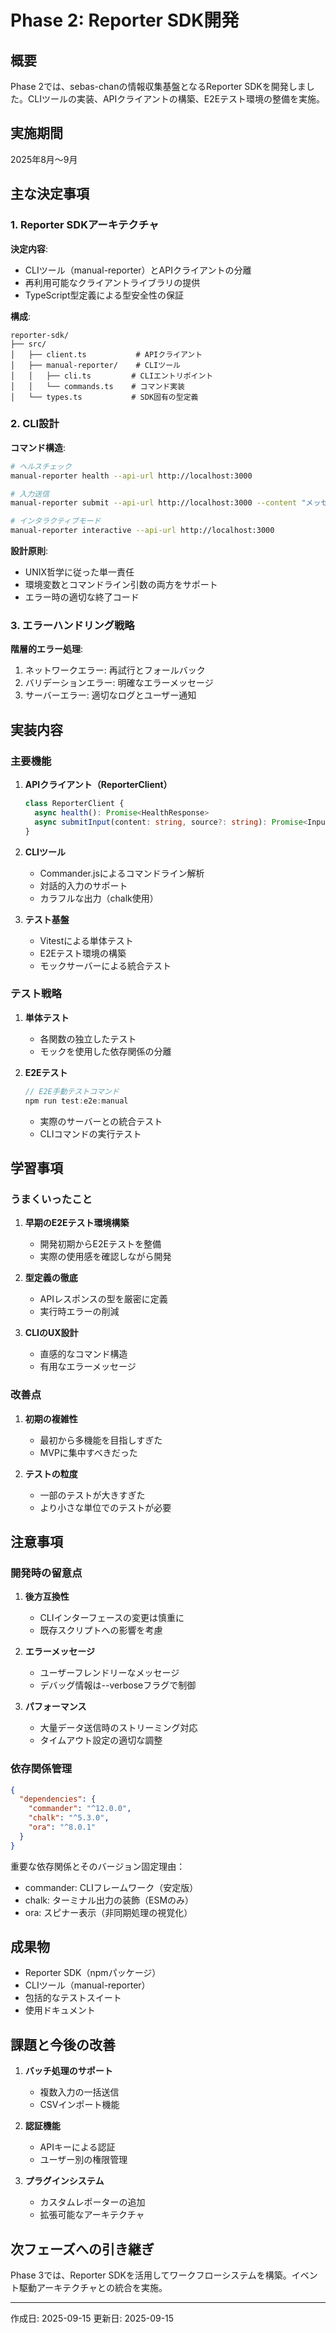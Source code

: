 # Phase 2: Reporter SDK開発

## 概要

Phase 2では、sebas-chanの情報収集基盤となるReporter SDKを開発しました。CLIツールの実装、APIクライアントの構築、E2Eテスト環境の整備を実施。

## 実施期間

2025年8月〜9月

## 主な決定事項

### 1. Reporter SDKアーキテクチャ

**決定内容**:
- CLIツール（manual-reporter）とAPIクライアントの分離
- 再利用可能なクライアントライブラリの提供
- TypeScript型定義による型安全性の保証

**構成**:
```
reporter-sdk/
├── src/
│   ├── client.ts           # APIクライアント
│   ├── manual-reporter/    # CLIツール
│   │   ├── cli.ts         # CLIエントリポイント
│   │   └── commands.ts    # コマンド実装
│   └── types.ts           # SDK固有の型定義
```

### 2. CLI設計

**コマンド構造**:
```bash
# ヘルスチェック
manual-reporter health --api-url http://localhost:3000

# 入力送信
manual-reporter submit --api-url http://localhost:3000 --content "メッセージ"

# インタラクティブモード
manual-reporter interactive --api-url http://localhost:3000
```

**設計原則**:
- UNIX哲学に従った単一責任
- 環境変数とコマンドライン引数の両方をサポート
- エラー時の適切な終了コード

### 3. エラーハンドリング戦略

**階層的エラー処理**:
1. ネットワークエラー: 再試行とフォールバック
2. バリデーションエラー: 明確なエラーメッセージ
3. サーバーエラー: 適切なログとユーザー通知

## 実装内容

### 主要機能

1. **APIクライアント（ReporterClient）**
   ```typescript
   class ReporterClient {
     async health(): Promise<HealthResponse>
     async submitInput(content: string, source?: string): Promise<Input>
   }
   ```

2. **CLIツール**
   - Commander.jsによるコマンドライン解析
   - 対話的入力のサポート
   - カラフルな出力（chalk使用）

3. **テスト基盤**
   - Vitestによる単体テスト
   - E2Eテスト環境の構築
   - モックサーバーによる統合テスト

### テスト戦略

1. **単体テスト**
   - 各関数の独立したテスト
   - モックを使用した依存関係の分離

2. **E2Eテスト**
   ```typescript
   // E2E手動テストコマンド
   npm run test:e2e:manual
   ```
   - 実際のサーバーとの統合テスト
   - CLIコマンドの実行テスト

## 学習事項

### うまくいったこと

1. **早期のE2Eテスト環境構築**
   - 開発初期からE2Eテストを整備
   - 実際の使用感を確認しながら開発

2. **型定義の徹底**
   - APIレスポンスの型を厳密に定義
   - 実行時エラーの削減

3. **CLIのUX設計**
   - 直感的なコマンド構造
   - 有用なエラーメッセージ

### 改善点

1. **初期の複雑性**
   - 最初から多機能を目指しすぎた
   - MVPに集中すべきだった

2. **テストの粒度**
   - 一部のテストが大きすぎた
   - より小さな単位でのテストが必要

## 注意事項

### 開発時の留意点

1. **後方互換性**
   - CLIインターフェースの変更は慎重に
   - 既存スクリプトへの影響を考慮

2. **エラーメッセージ**
   - ユーザーフレンドリーなメッセージ
   - デバッグ情報は--verboseフラグで制御

3. **パフォーマンス**
   - 大量データ送信時のストリーミング対応
   - タイムアウト設定の適切な調整

### 依存関係管理

```json
{
  "dependencies": {
    "commander": "^12.0.0",
    "chalk": "^5.3.0",
    "ora": "^8.0.1"
  }
}
```

重要な依存関係とそのバージョン固定理由：
- commander: CLIフレームワーク（安定版）
- chalk: ターミナル出力の装飾（ESMのみ）
- ora: スピナー表示（非同期処理の視覚化）

## 成果物

- Reporter SDK（npmパッケージ）
- CLIツール（manual-reporter）
- 包括的なテストスイート
- 使用ドキュメント

## 課題と今後の改善

1. **バッチ処理のサポート**
   - 複数入力の一括送信
   - CSVインポート機能

2. **認証機能**
   - APIキーによる認証
   - ユーザー別の権限管理

3. **プラグインシステム**
   - カスタムレポーターの追加
   - 拡張可能なアーキテクチャ

## 次フェーズへの引き継ぎ

Phase 3では、Reporter SDKを活用してワークフローシステムを構築。イベント駆動アーキテクチャとの統合を実施。

---

作成日: 2025-09-15
更新日: 2025-09-15
